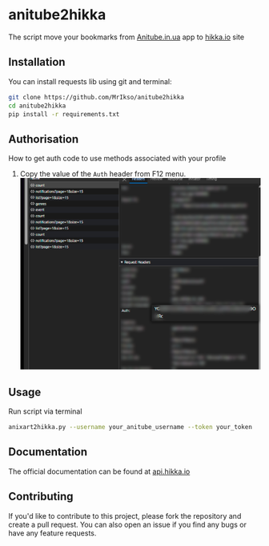 # anitube2hikka
The script move your bookmarks from [Anitube.in.ua](https://anitube.in.ua) app to [hikka.io](https://hikka.io) site

## Installation

You can install requests lib using git and terminal:

```bash
git clone https://github.com/MrIkso/anitube2hikka
cd anitube2hikka
pip install -r requirements.txt
```

## Authorisation
How to get auth code to use methods associated with your profile
1. Copy the value of the `Auth` header from F12 menu.
![token.png](img/token.png)

## Usage

Run script via terminal

```bash
anixart2hikka.py --username your_anitube_username --token your_token
```

## Documentation

The official documentation can be found at [api.hikka.io](https://api.hikka.io/docs#)

## Contributing

If you'd like to contribute to this project, please fork the repository and create a pull request. You can also open an issue if you find any bugs or have any feature requests.
